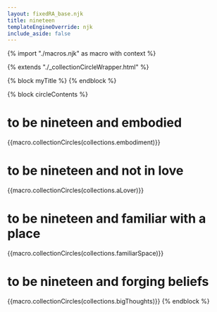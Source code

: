 ```yaml
---
layout: fixedRA_base.njk
title: nineteen
templateEngineOverride: njk
include_aside: false 
---
```

{% import "./macros.njk" as macro with context %}

{% extends "./_collectionCircleWrapper.html" %}

{% block myTitle %}
{% endblock %}

{% block circleContents %}

<h1> to be nineteen and embodied </h1>
{{macro.collectionCircles(collections.embodiment)}}

<h1> to be nineteen and not in love </h1>
{{macro.collectionCircles(collections.aLover)}}

<h1> to be nineteen and familiar with a place </h1>
{{macro.collectionCircles(collections.familiarSpace)}}

<h1> to be nineteen and forging beliefs </h1>
{{macro.collectionCircles(collections.bigThoughts)}}
{% endblock %}